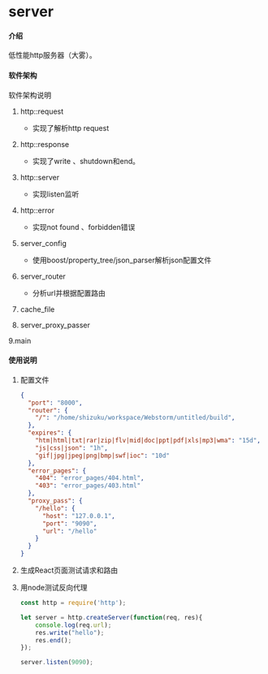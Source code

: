 # server

#### 介绍
低性能http服务器（大雾）。

#### 软件架构
软件架构说明
1. http::request
    * 实现了解析http request 

2. http::response
    * 实现了write 、shutdown和end。

3. http::server
    * 实现listen监听

4. http::error
    * 实现not found 、forbidden错误

5. server_config
    * 使用boost/property_tree/json_parser解析json配置文件

6. server_router

    * 分析url并根据配置路由

7. cache_file

8. server_proxy_passer

9.main

#### 使用说明

1. 配置文件
    ```json
    {
      "port": "8000",
      "router": {
        "/": "/home/shizuku/workspace/Webstorm/untitled/build",
      },
      "expires": {
        "htm|html|txt|rar|zip|flv|mid|doc|ppt|pdf|xls|mp3|wma": "15d",
        "js|css|json": "1h",
        "gif|jpg|jpeg|png|bmp|swf|ioc": "10d"
      },
      "error_pages": {
        "404": "error_pages/404.html",
        "403": "error_pages/403.html"
      },
      "proxy_pass": {
        "/hello": {
          "host": "127.0.0.1",
          "port": "9090",
          "url": "/hello"
        }
      }
    }
    ```
2. 生成React页面测试请求和路由

3. 用node测试反向代理
    ```js
    const http = require('http');
    
    let server = http.createServer(function(req, res){
        console.log(req.url);
        res.write("hello");
        res.end();
    });
    
    server.listen(9090);
    ```

